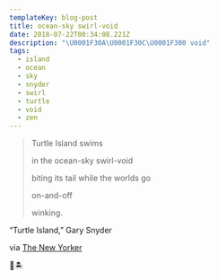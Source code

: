 ```yaml
---
templateKey: blog-post
title: ocean-sky swirl-void
date: 2018-07-22T00:34:08.221Z
description: "\U0001F30A\U0001F30C\U0001F300 void"
tags:
  - island
  - ocean
  - sky
  - snyder
  - swirl
  - turtle
  - void
  - zen
---
```

> Turtle Island swims
>
> in the ocean-sky swirl-void
>
> biting its tail while the worlds go
>
> on-and-off
>
> winking.

“Turtle Island,” Gary Snyder

via [The New Yorker](https://www.newyorker.com/magazine/2008/10/20/zen-master)

🐢🏝
